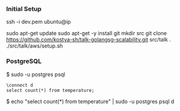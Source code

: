 ### Initial Setup

ssh -i dev.pem ubuntu@ip

sudo apt-get update
sudo apt-get -y install git
mkdir src
git clone https://github.com/kostya-sh/talk-golangsg-scalability.git src/talk
. ./src/talk/aws/setup.sh

### PostgreSQL

$ sudo -u postgres psql

```
\connect d
select count(*) from temperature;
```

$ echo "select count(*) from temperature" | sudo -u postgres psql d
